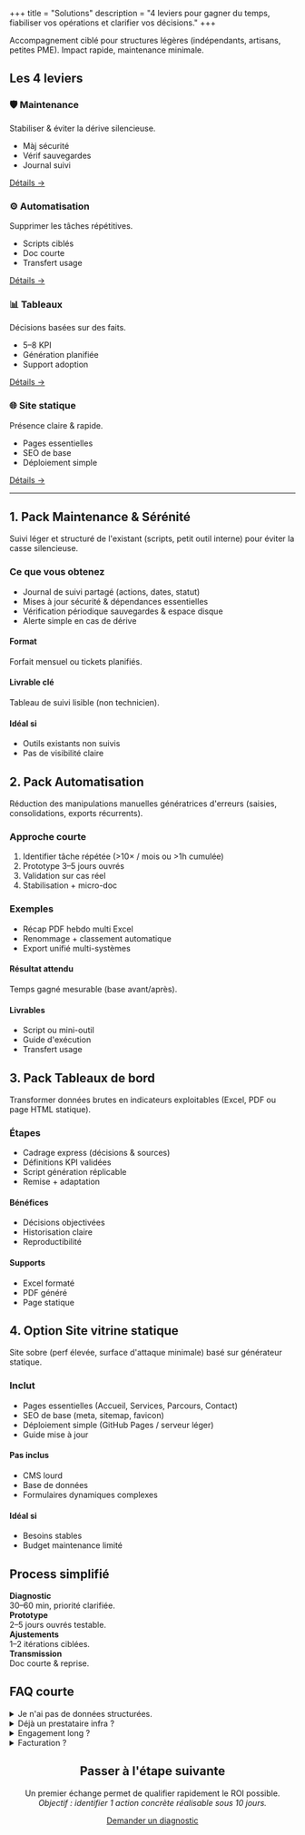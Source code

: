 +++
title = "Solutions"
description = "4 leviers pour gagner du temps, fiabiliser vos opérations et clarifier vos décisions."
+++

Accompagnement ciblé pour structures légères (indépendants, artisans, petites PME). Impact rapide, maintenance minimale.

## Les 4 leviers

<div class="solution-cards">
	<div class="solution-card">
		<h3>🛡️ Maintenance</h3>
		<div class="tagline">Stabiliser & éviter la dérive silencieuse.</div>
		<ul>
			<li>Màj sécurité</li>
			<li>Vérif sauvegardes</li>
			<li>Journal suivi</li>
		</ul>
		<a class="more" href="#maintenance">Détails →</a>
	</div>
	<div class="solution-card">
		<h3>⚙️ Automatisation</h3>
		<div class="tagline">Supprimer les tâches répétitives.</div>
		<ul>
			<li>Scripts ciblés</li>
			<li>Doc courte</li>
			<li>Transfert usage</li>
		</ul>
		<a class="more" href="#automatisation">Détails →</a>
	</div>
	<div class="solution-card">
		<h3>📊 Tableaux</h3>
		<div class="tagline">Décisions basées sur des faits.</div>
		<ul>
			<li>5–8 KPI</li>
			<li>Génération planifiée</li>
			<li>Support adoption</li>
		</ul>
		<a class="more" href="#tableaux">Détails →</a>
	</div>
	<div class="solution-card">
		<h3>🌐 Site statique</h3>
		<div class="tagline">Présence claire & rapide.</div>
		<ul>
			<li>Pages essentielles</li>
			<li>SEO de base</li>
			<li>Déploiement simple</li>
		</ul>
		<a class="more" href="#site-statique">Détails →</a>
	</div>
</div>

---

<div class="slice alt" id="maintenance">
	<div class="container">
		<h2>1. Pack Maintenance & Sérénité</h2>
		<p>Suivi léger et structuré de l'existant (scripts, petit outil interne) pour éviter la casse silencieuse.</p>
		<div class="pack-layout">
			<div>
				<h3>Ce que vous obtenez</h3>
				<ul>
					<li>Journal de suivi partagé (actions, dates, statut)</li>
					<li>Mises à jour sécurité & dépendances essentielles</li>
					<li>Vérification périodique sauvegardes & espace disque</li>
					<li>Alerte simple en cas de dérive</li>
				</ul>
			</div>
			<div class="info-box">
				<h4>Format</h4>
				<p>Forfait mensuel ou tickets planifiés.</p>
				<h4>Livrable clé</h4>
				<p>Tableau de suivi lisible (non technicien).</p>
				<h4>Idéal si</h4>
				<ul>
					<li>Outils existants non suivis</li>
					<li>Pas de visibilité claire</li>
				</ul>
			</div>
		</div>
	</div>
</div>

<div class="slice" id="automatisation">
	<div class="container">
		<h2>2. Pack Automatisation</h2>
		<p>Réduction des manipulations manuelles génératrices d'erreurs (saisies, consolidations, exports récurrents).</p>
		<div class="pack-layout">
			<div>
				<h3>Approche courte</h3>
				<ol>
					<li>Identifier tâche répétée (&gt;10× / mois ou &gt;1h cumulée)</li>
					<li>Prototype 3–5 jours ouvrés</li>
					<li>Validation sur cas réel</li>
					<li>Stabilisation + micro-doc</li>
				</ol>
				<h3>Exemples</h3>
				<ul>
					<li>Récap PDF hebdo multi Excel</li>
					<li>Renommage + classement automatique</li>
					<li>Export unifié multi-systèmes</li>
				</ul>
			</div>
			<div class="info-box">
				<h4>Résultat attendu</h4>
				<p>Temps gagné mesurable (base avant/après).</p>
				<h4>Livrables</h4>
				<ul>
					<li>Script ou mini-outil</li>
					<li>Guide d'exécution</li>
					<li>Transfert usage</li>
				</ul>
			</div>
		</div>
	</div>
</div>

<div class="slice alt" id="tableaux">
	<div class="container">
		<h2>3. Pack Tableaux de bord</h2>
		<p>Transformer données brutes en indicateurs exploitables (Excel, PDF ou page HTML statique).</p>
		<div class="pack-layout">
			<div>
				<h3>Étapes</h3>
				<ul>
					<li>Cadrage express (décisions & sources)</li>
					<li>Définitions KPI validées</li>
					<li>Script génération réplicable</li>
					<li>Remise + adaptation</li>
				</ul>
			</div>
			<div class="info-box">
				<h4>Bénéfices</h4>
				<ul>
					<li>Décisions objectivées</li>
					<li>Historisation claire</li>
					<li>Reproductibilité</li>
				</ul>
				<h4>Supports</h4>
				<ul>
					<li>Excel formaté</li>
					<li>PDF généré</li>
					<li>Page statique</li>
				</ul>
			</div>
		</div>
	</div>
</div>

<div class="slice" id="site-statique">
	<div class="container">
		<h2>4. Option Site vitrine statique</h2>
		<p>Site sobre (perf élevée, surface d'attaque minimale) basé sur générateur statique.</p>
		<div class="pack-layout">
			<div>
				<h3>Inclut</h3>
				<ul>
					<li>Pages essentielles (Accueil, Services, Parcours, Contact)</li>
					<li>SEO de base (meta, sitemap, favicon)</li>
					<li>Déploiement simple (GitHub Pages / serveur léger)</li>
					<li>Guide mise à jour</li>
				</ul>
			</div>
			<div class="info-box">
				<h4>Pas inclus</h4>
				<ul>
					<li>CMS lourd</li>
					<li>Base de données</li>
					<li>Formulaires dynamiques complexes</li>
				</ul>
				<h4>Idéal si</h4>
				<ul>
					<li>Besoins stables</li>
					<li>Budget maintenance limité</li>
				</ul>
			</div>
		</div>
	</div>
</div>

<div class="slice alt" id="process">
	<div class="container">
		<h2>Process simplifié</h2>
		<div class="process-steps">
			<div class="step"><strong>Diagnostic</strong><br>30–60 min, priorité clarifiée.</div>
			<div class="step"><strong>Prototype</strong><br>2–5 jours ouvrés testable.</div>
			<div class="step"><strong>Ajustements</strong><br>1–2 itérations ciblées.</div>
			<div class="step"><strong>Transmission</strong><br>Doc courte & reprise.</div>
		</div>
	</div>
</div>

<div class="slice" id="faq">
	<div class="container">
		<h2>FAQ courte</h2>
		<div class="faq">
			<details><summary>Je n'ai pas de données structurées.</summary><p>On commence par un script de consolidation minimal avant d'automatiser.</p></details>
			<details><summary>Déjà un prestataire infra ?</summary><p>Je reste sur la couche scripts/outillage, sans chevauchement.</p></details>
			<details><summary>Engagement long ?</summary><p>Non. Format agile. Arrêt possible entre deux cycles.</p></details>
			<details><summary>Facturation ?</summary><p>Forfait ou temps cadré en amont, pas de surprise.</p></details>
		</div>
	</div>
</div>

<div class="slice accent" id="cta">
	<div class="container" style="text-align:center;">
		<h2>Passer à l'étape suivante</h2>
		<p>Un premier échange permet de qualifier rapidement le ROI possible.<br><em>Objectif : identifier 1 action concrète réalisable sous 10 jours.</em></p>
		<p><a class="btn" href="/contact/">Demander un diagnostic</a></p>
	</div>
</div>
